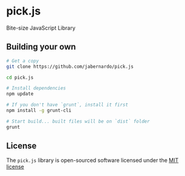 # pick.js

Bite-size JavaScript Library

## Building your own

```bash
# Get a copy
git clone https://github.com/jabernardo/pick.js

cd pick.js

# Install dependencies
npm update

# If you don't have `grunt`, install it first
npm install -g grunt-cli

# Start build... built files will be on `dist` folder
grunt

```

## License

The `pick.js` library is open-sourced software licensed under the [MIT license](http://opensource.org/licenses/MIT)
